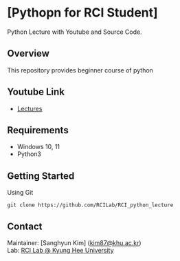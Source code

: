 # [Pythopn for RCI Student]
Python Lecture with Youtube and Source Code.

## Overview
This repository provides beginner course of python 

## Youtube Link
- [Lectures](https://www.youtube.com/watch?v=ONzSd_FBidE&list=PLjHPb6Q6WLfKUNcXbPwkeeHO8fVGjDMpc) 

## Requirements
- Windows 10, 11
- Python3

## Getting Started
Using Git
```
git clone https://github.com/RCILab/RCI_python_lecture
```

## Contact
Maintainer: [Sanghyun Kim] (kim87@khu.ac.kr)  
Lab: [RCI Lab @ Kyung Hee University](https://rcilab.khu.ac.kr)

